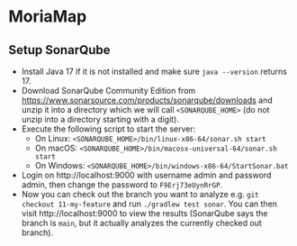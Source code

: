 # MoriaMap

## Setup SonarQube

- Install Java 17 if it is not installed and make sure `java --version` returns 17.
- Download SonarQube Community Edition from https://www.sonarsource.com/products/sonarqube/downloads
and unzip it into a directory which we will call `<SONARQUBE_HOME>`
(do not unzip into a directory starting with a digit).
- Execute the following script to start the server:
  - On Linux: `<SONARQUBE_HOME>/bin/linux-x86-64/sonar.sh start`
  - On macOS: `<SONARQUBE_HOME>/bin/macosx-universal-64/sonar.sh start`
  - On Windows: `<SONARQUBE_HOME>/bin/windows-x86-64/StartSonar.bat`
- Login on http://localhost:9000 with username admin and password admin, then
change the password to `F9Erj73eUynRrGP`.
- Now you can check out the branch you want to analyze e.g. `git checkout 11-my-feature` and
run `./gradlew test sonar`. You can then visit http://localhost:9000 to view the results
(SonarQube says the branch is `main`, but it actually analyzes the currently checked out branch).
